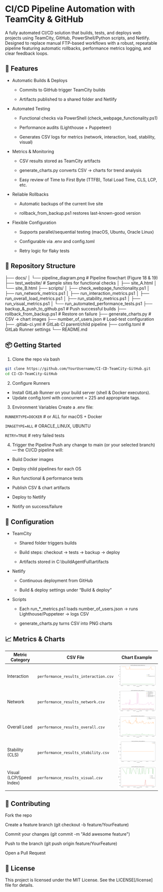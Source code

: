 # CI/CD Pipeline Automation with TeamCity & GitHub

A fully automated CI/CD solution that builds, tests, and deploys web projects using TeamCity, GitHub, PowerShell/Python scripts, and Netlify. Designed to replace manual FTP-based workflows with a robust, repeatable pipeline featuring automatic rollbacks, performance metrics logging, and clear feedback loops.

## 🚀 Features
- Automatic Builds & Deploys

  - Commits to GitHub trigger TeamCity builds

  - Artifacts published to a shared folder and Netlify

- Automated Testing

  - Functional checks via PowerShell (check_webpage_functionality.ps1)

  - Performance audits (Lighthouse + Puppeteer)

  - Generates CSV logs for metrics (network, interaction, load, stability, visual)

- Metrics & Monitoring

  - CSV results stored as TeamCity artifacts

  - generate_charts.py converts CSV → charts for trend analysis

  - Easy review of Time to First Byte (TTFB), Total Load Time, CLS, LCP, etc.

- Reliable Rollbacks

  - Automatic backups of the current live site

  - rollback_from_backup.ps1 restores last-known-good version

- Flexible Configuration

  - Supports parallel/sequential testing (macOS, Ubuntu, Oracle Linux)

  - Configurable via .env and config.toml

  - Retry logic for flaky tests

## 📁 Repository Structure

├── docs/
│   └── pipeline_diagram.png     # Pipeline flowchart (Figure 18 & 19)
├── test_website/                # Sample sites for functional checks
│   ├── site_A.html
│   └── site_B.html
├── scripts/
│   ├── check_webpage_functionality.ps1
│   ├── run_network_metrics.ps1
│   ├── run_interaction_metrics.ps1
│   ├── run_overall_load_metrics.ps1
│   ├── run_stability_metrics.ps1
│   ├── run_visual_metrics.ps1
│   └── run_automated_performance_tests.ps1
├── backup_&_push_to_github.ps1  # Push successful builds
├── rollback_from_backup.ps1     # Restore on failure
├── generate_charts.py           # CSV → chart images
├── number_of_users.json         # Load-test configuration
├── .gitlab-ci.yml               # GitLab CI parent/child pipeline
├── config.toml                  # GitLab Runner settings
└── README.md
## 📦 Getting Started
1. Clone the repo via bash

```bash
git clone https://github.com/YourUsername/CI-CD-TeamCity-GitHub.git
cd CI-CD-TeamCity-GitHub
```

2. Configure Runners

  - Install GitLab Runner on your build server (shell & Docker executors).
  - Update config.toml with concurrent = 225 and appropriate tags.

3. Environment Variables
Create a .env file:

`RUNNERTYPE=DOCKER`       # or ALL for macOS + Docker

`IMAGETYPE=ALL`           # ORACLE_LINUX, UBUNTU

`RETRY=TRUE`              # retry failed tests

4. Trigger the Pipeline
Push any change to main (or your selected branch) — the CI/CD pipeline will:

- Build Docker images

- Deploy child pipelines for each OS

- Run functional & performance tests

- Publish CSV & chart artifacts

- Deploy to Netlify

- Notify on success/failure

## 🔧 Configuration
- TeamCity

  - Shared folder triggers builds

  - Build steps: checkout → tests → backup → deploy

  - Artifacts stored in C:\buildAgentFull\artifacts

- Netlify

  - Continuous deployment from GitHub

  - Build & deploy settings under “Build & deploy”

- Scripts

  - Each run_*_metrics.ps1 loads number_of_users.json → runs Lighthouse/Puppeteer → logs CSV

  - generate_charts.py turns CSV into PNG charts

## 📈 Metrics & Charts
| Metric Category          | CSV File                              | Chart Example                              |
| ------------------------ | ------------------------------------- | ------------------------------------------ |
| Interaction              | `performance_results_interaction.csv` | ![Interaction Chart](artifacts/charts/performance_results_interaction.png) |
| Network                  | `performance_results_network.csv`     | ![Network Chart](artifacts/charts/performance_results_network.png)         |
| Overall Load             | `performance_results_overall.csv`     | ![Overall Chart](artifacts/charts/performance_results_overall.png)         |
| Stability (CLS)          | `performance_results_stability.csv`   | ![Stability Chart](artifacts/charts/performance_results_stability.png)     |
| Visual (LCP/Speed Index) | `performance_results_visual.csv`      | ![Visual Chart](artifacts/charts/performance_results_visual.png)           |
	

## 🤝 Contributing
Fork the repo

Create a feature branch (git checkout -b feature/YourFeature)

Commit your changes (git commit -m "Add awesome feature")

Push to the branch (git push origin feature/YourFeature)

Open a Pull Request

## 📜 License
This project is licensed under the MIT License. See the LICENSE[/license] file for details.
